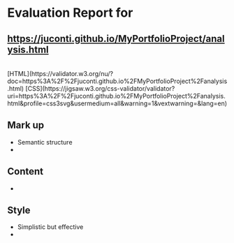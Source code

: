 # Evaluation Report for<br/>
## https://juconti.github.io/MyPortfolioProject/analysis.html
<br/>
[HTML](https://validator.w3.org/nu/?doc=https%3A%2F%2Fjuconti.github.io%2FMyPortfolioProject%2Fanalysis.html)
[CSS](https://jigsaw.w3.org/css-validator/validator?uri=https%3A%2F%2Fjuconti.github.io%2FMyPortfolioProject%2Fanalysis.html&profile=css3svg&usermedium=all&warning=1&vextwarning=&lang=en)

## Mark up
- Semantic structure 
- 
  
## Content
- 

## Style
- Simplistic but effective
- 

